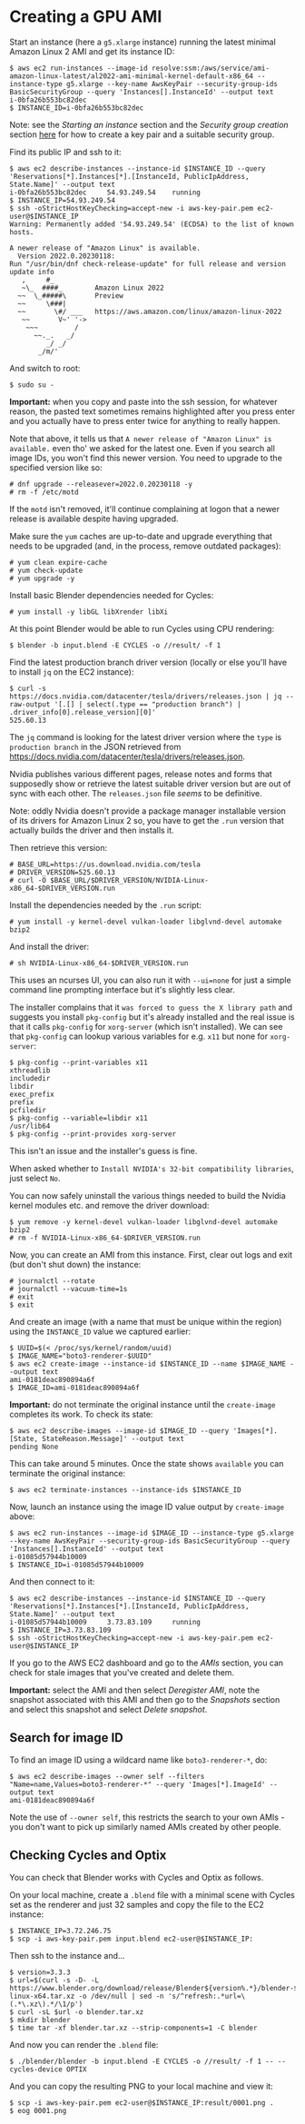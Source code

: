 Creating a GPU AMI
==================

Start an instance (here a `g5.xlarge` instance) running the latest minimal Amazon Linux 2 AMI and get its instance ID:

```
$ aws ec2 run-instances --image-id resolve:ssm:/aws/service/ami-amazon-linux-latest/al2022-ami-minimal-kernel-default-x86_64 --instance-type g5.xlarge --key-name AwsKeyPair --security-group-ids BasicSecurityGroup --query 'Instances[].InstanceId' --output text
i-0bfa26b553bc82dec
$ INSTANCE_ID=i-0bfa26b553bc82dec
```

Note: see the _Starting an instance_ section and the _Security group creation_ section [here](https://github.com/george-hawkins/aws-notes) for how to create a key pair and a suitable security group.

Find its public IP and ssh to it:

```
$ aws ec2 describe-instances --instance-id $INSTANCE_ID --query 'Reservations[*].Instances[*].[InstanceId, PublicIpAddress, State.Name]' --output text
i-0bfa26b553bc82dec     54.93.249.54    running
$ INSTANCE_IP=54.93.249.54
$ ssh -oStrictHostKeyChecking=accept-new -i aws-key-pair.pem ec2-user@$INSTANCE_IP
Warning: Permanently added '54.93.249.54' (ECDSA) to the list of known hosts.

A newer release of "Amazon Linux" is available.
  Version 2022.0.20230118:
Run "/usr/bin/dnf check-release-update" for full release and version update info
   ,     #_
   ~\_  ####_        Amazon Linux 2022
  ~~  \_#####\       Preview
  ~~     \###|
  ~~       \#/ ___   https://aws.amazon.com/linux/amazon-linux-2022
   ~~       V~' '->
    ~~~         /
      ~~._.   _/
         _/ _/
       _/m/'
```

And switch to root:

```
$ sudo su -
```

**Important:** when you copy and paste into the ssh session, for whatever reason, the pasted text sometimes remains highlighted after you press enter and you actually have to press enter twice for anything to really happen.

Note that above, it tells us that `A newer release of "Amazon Linux" is available.` even tho' we asked for the latest one. Even if you search all image IDs, you won't find this newer version. You need to upgrade to the specified version like so:

```
# dnf upgrade --releasever=2022.0.20230118 -y
# rm -f /etc/motd
```

If the `motd` isn't removed, it'll continue complaining at logon that a newer release is available despite having upgraded.

Make sure the `yum` caches are up-to-date and upgrade everything that needs to be upgraded (and, in the process, remove outdated packages):

```
# yum clean expire-cache
# yum check-update
# yum upgrade -y
```

Install basic Blender dependencies needed for Cycles:

```
# yum install -y libGL libXrender libXi
```

At this point Blender would be able to run Cycles using CPU rendering:

```
$ blender -b input.blend -E CYCLES -o //result/ -f 1
```

Find the latest production branch driver version (locally or else you'll have to install `jq` on the EC2 instance):

```
$ curl -s https://docs.nvidia.com/datacenter/tesla/drivers/releases.json | jq --raw-output '[.[] | select(.type == "production branch") | .driver_info[0].release_version][0]'
525.60.13
```

The `jq` command is looking for the latest driver version where the `type` is `production branch` in the JSON retrieved from <https://docs.nvidia.com/datacenter/tesla/drivers/releases.json>.

Nvidia publishes various different pages, release notes and forms that supposedly show or retrieve the latest suitable driver version but are out of sync with each other. The `releases.json` file _seems_ to be definitive.

Note: oddly Nvidia doesn't provide a package manager installable version of its drivers for Amazon Linux 2 so, you have to get the `.run` version that actually builds the driver and then installs it.

Then retrieve this version:

```
# BASE_URL=https://us.download.nvidia.com/tesla
# DRIVER_VERSION=525.60.13
# curl -O $BASE_URL/$DRIVER_VERSION/NVIDIA-Linux-x86_64-$DRIVER_VERSION.run
```

Install the dependencies needed by the `.run` script:

```
# yum install -y kernel-devel vulkan-loader libglvnd-devel automake bzip2
```

And install the driver:

```
# sh NVIDIA-Linux-x86_64-$DRIVER_VERSION.run
```

This uses an ncurses UI, you can also run it with `--ui=none` for just a simple command line prompting interface but it's slightly less clear.

The installer complains that it `was forced to guess the X library path` and suggests you install `pkg-config` but it's already installed and the real issue is that it calls `pkg-config` for `xorg-server` (which isn't installed). We can see that `pkg-config` can lookup various variables for e.g. `x11` but none for `xorg-server`:

```
$ pkg-config --print-variables x11
xthreadlib
includedir
libdir
exec_prefix
prefix
pcfiledir
$ pkg-config --variable=libdir x11   
/usr/lib64
$ pkg-config --print-provides xorg-server
```

This isn't an issue and the installer's guess is fine.

When asked whether to `Install NVIDIA's 32-bit compatibility libraries`, just select `No`.

You can now safely uninstall the various things needed to build the Nvidia kernel modules etc. and remove the driver download:

```
$ yum remove -y kernel-devel vulkan-loader libglvnd-devel automake bzip2
# rm -f NVIDIA-Linux-x86_64-$DRIVER_VERSION.run
```

Now, you can create an AMI from this instance. First, clear out logs and exit (but don't shut down) the instance:

```
# journalctl --rotate
# journalctl --vacuum-time=1s
# exit
$ exit
```

And create an image (with a name that must be unique within the region) using the `INSTANCE_ID` value we captured earlier:

```
$ UUID=$(< /proc/sys/kernel/random/uuid)
$ IMAGE_NAME="boto3-renderer-$UUID"
$ aws ec2 create-image --instance-id $INSTANCE_ID --name $IMAGE_NAME --output text
ami-0181deac890894a6f
$ IMAGE_ID=ami-0181deac890894a6f
```

**Important:** do not terminate the original instance until the `create-image` completes its work. To check its state:

```
$ aws ec2 describe-images --image-id $IMAGE_ID --query 'Images[*].[State, StateReason.Message]' --output text
pending None
```

This can take around 5 minutes. Once the state shows `available` you can terminate the original instance:

```
$ aws ec2 terminate-instances --instance-ids $INSTANCE_ID
```

Now, launch an instance using the image ID value output by `create-image` above:

```
$ aws ec2 run-instances --image-id $IMAGE_ID --instance-type g5.xlarge --key-name AwsKeyPair --security-group-ids BasicSecurityGroup --query 'Instances[].InstanceId' --output text
i-01085d57944b10009 
$ INSTANCE_ID=i-01085d57944b10009 
```

And then connect to it:

```
$ aws ec2 describe-instances --instance-id $INSTANCE_ID --query 'Reservations[*].Instances[*].[InstanceId, PublicIpAddress, State.Name]' --output text
i-01085d57944b10009     3.73.83.109     running
$ INSTANCE_IP=3.73.83.109
$ ssh -oStrictHostKeyChecking=accept-new -i aws-key-pair.pem ec2-user@$INSTANCE_IP
```

If you go to the AWS EC2 dashboard and go to the _AMIs_ section, you can check for stale images that you've created and delete them. 

**Important:** select the AMI and then select _Deregister AMI_, note the snapshot associated with this AMI and then go to the _Snapshots_ section and select this snapshot and select _Delete snapshot_.

Search for image ID
-------------------

To find an image ID using a wildcard name like `boto3-renderer-*`, do:

```
$ aws ec2 describe-images --owner self --filters "Name=name,Values=boto3-renderer-*" --query 'Images[*].ImageId' --output text
ami-0181deac890894a6f
```

Note the use of `--owner self`, this restricts the search to your own AMIs - you don't want to pick up similarly named AMIs created by other people.

Checking Cycles and Optix
-------------------------

You can check that Blender works with Cycles and Optix as follows.

On your local machine, create a `.blend` file with a minimal scene with Cycles set as the renderer and just 32 samples and copy the file to the EC2 instance:

```
$ INSTANCE_IP=3.72.246.75
$ scp -i aws-key-pair.pem input.blend ec2-user@$INSTANCE_IP:
```

Then ssh to the instance and...

```
$ version=3.3.3
$ url=$(curl -s -D- -L https://www.blender.org/download/release/Blender${version%.*}/blender-$version-linux-x64.tar.xz -o /dev/null | sed -n 's/^refresh:.*url=\(.*\.xz\).*/\1/p')
$ curl -sL $url -o blender.tar.xz
$ mkdir blender
$ time tar -xf blender.tar.xz --strip-components=1 -C blender
```

And now you can render the `.blend` file:

```
$ ./blender/blender -b input.blend -E CYCLES -o //result/ -f 1 -- --cycles-device OPTIX
```

And you can copy the resulting PNG to your local machine and view it:

```
$ scp -i aws-key-pair.pem ec2-user@$INSTANCE_IP:result/0001.png .
$ eog 0001.png
```
